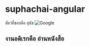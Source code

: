 # suphachai-angular

สัตว์ที่ชอบคือ สุนัข 
![Google ](https://i1.wp.com/boxmeaww.com/wp-content/uploads/2020/05/4-2.jpg?fit=560%2C315&ssl=1)
<h2>งานอดิเรกคือ อ่านหนังสือ</h2>
